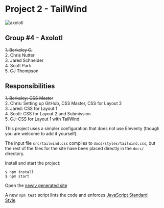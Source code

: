 
# Project 2 - TailWind

![axolotl](https://static.wikia.nocookie.net/minecraft_gamepedia/images/3/39/Blue_Axolotl_JE2.png/revision/latest?cb=20210402204253)

## Group #4 - Axolotl

~~1. Berkeley C.~~\
2. Chris Nutter\
3. Jared Schneider\
4. Scott Park\
5. CJ Thompson

## Responsibilities

~~1. Berkeley: CSS Master~~\
2. Chris: Setting up GitHub, CSS Master, CSS for Layout 3\
3. Jared: CSS for Layout 1\
4. Scott: CSS for Layout 2 and Submission\
5. CJ: CSS for Layout 1 with TailWind



This project uses a simpler configuration that does not use Eleventy
(though you are welcome to add it yourself).

The input file `src/tailwind.css` compiles to `docs/styles/tailwind.css`,
but the rest of the files for the site have been placed directly in the
`docs/` directory.


Install and start the project:

```shell-session
$ npm install
$ npm start

```

Open the [newly generated site](http://localhost:3000/)

A new `npm test` script lints the code and enforces
[JavaScript Standard Style](https://standardjs.com/).
